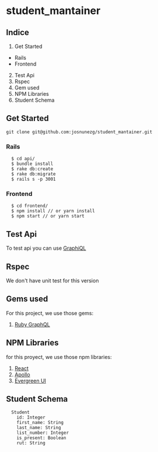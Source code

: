 # student_mantainer

## Indice
  1. Get Started
  - Rails
  - Frontend
  2. Test Api
  3. Rspec
  4. Gem used
  5. NPM Libraries
  6. Student Schema


## Get Started

  `git clone git@github.com:josnunezg/student_mantainer.git`

### Rails
  ```
    $ cd api/
    $ bundle install
    $ rake db:create
    $ rake db:migrate
    $ rails s -p 3001
  ```

### Frontend
  ```
    $ cd frontend/
    $ npm install // or yarn install
    $ npm start // or yarn start
  ```

## Test Api

To test api you can use [GraphiQL](https://electronjs.org/apps/graphiql)

## Rspec

We don't have unit test for this version

## Gems used

For this project, we use those gems:
  1. [Ruby GraphQL](https://github.com/rmosolgo/graphql-ruby)

## NPM Libraries

for this proyect, we use those npm libraries:

 1. [React](https://es.reactjs.org/)
 2. [Apollo](https://www.apollographql.com/docs/react/essentials/get-started/)
 3. [Evergreen UI](https://evergreen.segment.com/)

## Student Schema

```
  Student
    id: Integer
    first_name: String
    last_name: String
    list_number: Integer
    is_present: Boolean
    rut: String
```